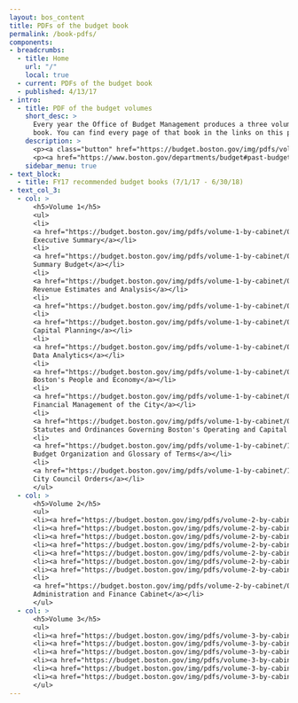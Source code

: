```yaml
---
layout: bos_content
title: PDFs of the budget book
permalink: /book-pdfs/
components:
- breadcrumbs:
  - title: Home
    url: "/"
    local: true
  - current: PDFs of the budget book
  - published: 4/13/17
- intro:
  - title: PDF of the budget volumes
    short_desc: >
      Every year the Office of Budget Management produces a three volume, ~1000+ page physical 
      book. You can find every page of that book in the links on this page. 
    description: >
      <p><a class="button" href="https://budget.boston.gov/img/pdfs/volume-1-complete.pdf">Complete Volume 1</a>    <a class="button" href="https://budget.boston.gov/img/pdfs/volume-2-complete.pdf">Complete Volume 2</a>    <a class="button" href="https://budget.boston.gov/img/pdfs/volume-3-complete.pdf">Complete Volume 3</a></p>
      <p><a href="https://www.boston.gov/departments/budget#past-budgets">Go to Boston.gov</a> to see the books from prior budget years</p>
    sidebar_menu: true
- text_block:
  - title: FY17 recommended budget books (7/1/17 - 6/30/18)
- text_col_3:
  - col: >
      <h5>Volume 1</h5>
      <ul>
      <li>
      <a href="https://budget.boston.gov/img/pdfs/volume-1-by-cabinet/01-executive-summary.pdf">
      Executive Summary</a></li>
      <li>
      <a href="https://budget.boston.gov/img/pdfs/volume-1-by-cabinet/02-summary-budget.pdf">
      Summary Budget</a></li>
      <li>
      <a href="https://budget.boston.gov/img/pdfs/volume-1-by-cabinet/03-revenue-estimates-and-analysis.pdf">
      Revenue Estimates and Analysis</a></li>
      <li>
      <a href="https://budget.boston.gov/img/pdfs/volume-1-by-cabinet/04-education.pdf">Education</a></li>
      <li>
      <a href="https://budget.boston.gov/img/pdfs/volume-1-by-cabinet/05-capital-planning.pdf">
      Capital Planning</a></li>
      <li>
      <a href="https://budget.boston.gov/img/pdfs/volume-1-by-cabinet/06-data-analytics.pdf">
      Data Analytics</a></li>
      <li>
      <a href="https://budget.boston.gov/img/pdfs/volume-1-by-cabinet/07-bostons-people-and-economy.pdf">
      Boston's People and Economy</a></li>
      <li>
      <a href="https://budget.boston.gov/img/pdfs/volume-1-by-cabinet/08-financial-management-of-the-city.pdf">
      Financial Management of the City</a></li>
      <li>
      <a href="https://budget.boston.gov/img/pdfs/volume-1-by-cabinet/09-statutes-and-ordinances-governing-bostons-operating-and-capital-budgets.pdf">
      Statutes and Ordinances Governing Boston's Operating and Capital Budgets</a></li>
      <li>
      <a href="https://budget.boston.gov/img/pdfs/volume-1-by-cabinet/10-budget-organization-and-glossary-of-terms.pdf">
      Budget Organization and Glossary of Terms</a></li>
      <li>
      <a href="https://budget.boston.gov/img/pdfs/volume-1-by-cabinet/11-city-council-orders-chapter.pdf">
      City Council Orders</a></li>
      </ul>
  - col: >
      <h5>Volume 2</h5>
      <ul>
      <li><a href="https://budget.boston.gov/img/pdfs/volume-2-by-cabinet/01-mayors-office-cabinet.pdf">Mayor's Office Cabinet</a></li>
      <li><a href="https://budget.boston.gov/img/pdfs/volume-2-by-cabinet/02-operations-cabinet.pdf">Operations Cabinet</a></li>
      <li><a href="https://budget.boston.gov/img/pdfs/volume-2-by-cabinet/03-civic-engagement-cabinet.pdf">Civic Engagement Cabinet</a></li>
      <li><a href="https://budget.boston.gov/img/pdfs/volume-2-by-cabinet/04-arts-and-culture-cabinet.pdf">Arts and Culture Cabinet</a></li>
      <li><a href="https://budget.boston.gov/img/pdfs/volume-2-by-cabinet/05-economic-development-cabinet.pdf">Economic Development Cabinet</a></li>
      <li><a href="https://budget.boston.gov/img/pdfs/volume-2-by-cabinet/06-education-cabinet.pdf">Education Cabinet</a></li>
      <li><a href="https://budget.boston.gov/img/pdfs/volume-2-by-cabinet/07-environment-energy-and-open-space-cabinet.pdf">Environment, Energy, and Open Space Cabinet</a></li>
      <li>
      <a href="https://budget.boston.gov/img/pdfs/volume-2-by-cabinet/08-administration-and-finance-cabinet.pdf">
      Administration and Finance Cabinet</a></li>
      </ul>
  - col: >
      <h5>Volume 3</h5>
      <ul>
      <li><a href="https://budget.boston.gov/img/pdfs/volume-3-by-cabinet/09-health-and-human-services-cabinet.pdf">Health and Human Services Cabinet</a></li>
      <li><a href="https://budget.boston.gov/img/pdfs/volume-3-by-cabinet/10-housing-and-neighborhood-development-cabinet.pdf">Housing and Neighborhood Development Cabinet</a></li>
      <li><a href="https://budget.boston.gov/img/pdfs/volume-3-by-cabinet/11-information-and-technology-cabinet.pdf">Information and Technology Cabinet</a></li>
      <li><a href="https://budget.boston.gov/img/pdfs/volume-3-by-cabinet/12-public-safety-cabinet.pdf">Public Safety Cabinet</a></li>
      <li><a href="https://budget.boston.gov/img/pdfs/volume-3-by-cabinet/13-streets-cabinet.pdf">Streets Cabinet</a></li>
      <li><a href="https://budget.boston.gov/img/pdfs/volume-3-by-cabinet/14-non-mayoral-departments-cabinet.pdf">Non Mayoral Departments Cabinet</a></li>
      </ul>
---
```

